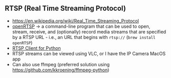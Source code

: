 ## RTSP (Real Time Streaming Protocol)
* https://en.wikipedia.org/wiki/Real_Time_Streaming_Protocol
* [openRTSP](http://www.live555.com/openRTSP/) -> a command-line program that can be used to open, stream, receive, and (optionally) record media streams that are specified by a RTSP URL - i.e., an URL that begins with `rtsp://` (`brew install openRTSP`)
* [RTSP Client for Python](https://github.com/statueofmike/rtsp)
* RTSP streams can be viewed using VLC, or I have the IP Camera MacOS app
* Can also use ffmpeg (preferred solution using https://github.com/kkroening/ffmpeg-python)